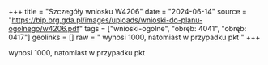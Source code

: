 +++
title = "Szczegóły wniosku W4206"
date = "2024-06-14"
source = "https://bip.brg.gda.pl/images/uploads/wnioski-do-planu-ogolnego/w4206.pdf"
tags = ["wnioski-ogolne", "obręb: 4041", "obręb: 0417"]
geolinks = []
raw = " wynosi 1000, natomiast w przypadku pkt "
+++

 wynosi 1000, natomiast w przypadku pkt 



